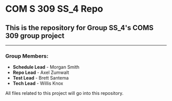 # COM S 309 SS_4 Repo

## This is the repository for Group SS_4's COMS 309 group project
-----
### Group Members:
* **Schedule Lead** - Morgan Smith
* **Repo Lead** - Axel Zumwalt
* **Test Lead** - Brett Santema
* **Tech Lead** - Willis Knox

All files related to this project will go into this repository.
 